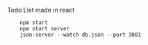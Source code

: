 Todo List made in react 
```
    npm start 
    npm start server 
    json-server --watch db.json --port 3001
```